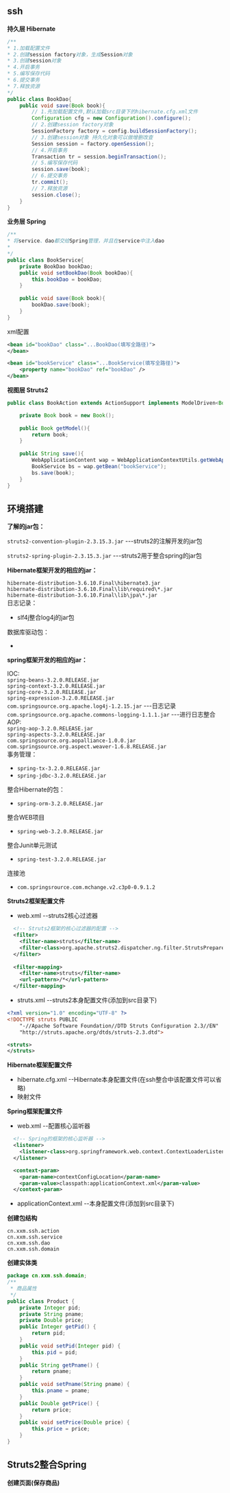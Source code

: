 ## ssh

**持久层 Hibernate**

```java
/**
* 1.加载配置文件
* 2.创建session factory对象，生成Session对象
* 3.创建session对象
* 4.开启事务
* 5.编写保存代码
* 6.提交事务
* 7.释放资源
*/
public class BookDao{
	public void save(Book book){
		// 1.先加载配置文件,默认加载src目录下的hibernate.cfg.xml文件
		Configuration cfg = new Configuration().configure();
		// 2.创建session factory对象
		SessionFactory factory = config.buildSessionFactory();
		// 3.创建session对象 持久化对象可以做增删改查
		Session session = factory.openSession();
		// 4.开启事务
		Transaction tr = session.beginTransaction();
		// 5.编写保存代码
		session.save(book);
		// 6.提交事务
		tr.commit();
		// 7.释放资源
		session.close();
	}
} 
```

**业务层 Spring**

```java
/**
* 将service、dao都交给Spring管理，并且在service中注入dao
*
*/
public class BookService{
	private BookDao bookDao;
	public void setBookDao(Book bookDao){
		this.bookDao = bookDao;
	}
	
	public void save(Book book){
		bookDao.save(book);
	}
}
```

xml配置

```xml
<bean id="bookDao" class="...BookDao(填写全路径)">
</bean>

<bean id="bookService" class="...BookService(填写全路径)">
	<property name="bookDao" ref="bookDao" />
</bean>
```

**视图层 Struts2**

```java
public class BookAction extends ActionSupport implements ModelDriven<Book>{

	private Book book = new Book();
	
	public Book getModel(){
		return book;
	}
	
	public String save(){
		WebApplicationContent wap = WebApplicationContextUtils.getWebApplicationContext(...);
		BookService bs = wap.getBean("bookService");
		bs.save(book);
	}
}
```

## 环境搭建

**了解的jar包：** 

`struts2-convention-plugin-2.3.15.3.jar` ---struts2的注解开发的jar包  

`struts2-spring-plugin-2.3.15.3.jar` ---struts2用于整合spring的jar包

**Hibernate框架开发的相应的jar：**

`hibernate-distribution-3.6.10.Final\hibernate3.jar`  
`hibernate-distribution-3.6.10.Final\lib\required\*.jar`  
`hibernate-distribution-3.6.10.Final\lib\jpa\*.jar`  
日志记录：    

* slf4j整合log4j的jar包

数据库驱动包：

*  

**spring框架开发的相应的jar：**

IOC:   
`spring-beans-3.2.0.RELEASE.jar`  
`spring-context-3.2.0.RELEASE.jar`  
`spring-core-3.2.0.RELEASE.jar`  
`spring-expression-3.2.0.RELEASE.jar`  
`com.springsource.org.apache.log4j-1.2.15.jar` ---日志记录  
`com.springsource.org.apache.commons-logging-1.1.1.jar` ---进行日志整合  
AOP:  
`spring-aop-3.2.0.RELEASE.jar`  
`spring-aspects-3.2.0.RELEASE.jar`  
`com.springsource.org.aopalliance-1.0.0.jar`  
`com.springsource.org.aspect.weaver-1.6.8.RELEASE.jar`  
事务管理：  

* `spring-tx-3.2.0.RELEASE.jar`  
* `spring-jdbc-3.2.0.RELEASE.jar`  

整合Hibernate的包：

* `spring-orm-3.2.0.RELEASE.jar`  

整合WEB项目

* `spring-web-3.2.0.RELEASE.jar`  

整合Junit单元测试

* `spring-test-3.2.0.RELEASE.jar`

连接池

* `com.springsrource.com.mchange.v2.c3p0-0.9.1.2`  

**Struts2框架配置文件**

* web.xml --struts2核心过滤器 

```xml
  <!-- Struts2框架的核心过滤器的配置 -->
  <filter>
    <filter-name>struts</filter-name>
	<filter-class>org.apache.struts2.dispatcher.ng.filter.StrutsPrepareAndExecuteFilter</filter-class>
  </filter>
	
  <filter-mapping>
	<filter-name>struts</filter-name>
	<url-pattern>/*</url-pattern>
  </filter-mapping>
```
 
* struts.xml --struts2本身配置文件(添加到src目录下)

```xml
<?xml version="1.0" encoding="UTF-8" ?>
<!DOCTYPE struts PUBLIC
	"-//Apache Software Foundation//DTD Struts Configuration 2.3//EN"
	"http://struts.apache.org/dtds/struts-2.3.dtd">

<struts>
</struts>

```

**Hibernate框架配置文件**

* hibernate.cfg.xml --Hibernate本身配置文件(在ssh整合中该配置文件可以省略)
* 映射文件

**Spring框架配置文件**

* web.xml --配置核心监听器

```xml
  <!-- Spring的框架的核心监听器 -->
  <listener>
	<listener-class>org.springframework.web.context.ContextLoaderListener</listener-class>
  </listener>

  <context-param>
	<param-name>contextConfigLocation</param-name>
	<param-value>classpath:applicationContext.xml</param-value>
  </context-param>
```

* applicationContext.xml --本身配置文件(添加到src目录下)

**创建包结构**

```
cn.xxm.ssh.action
cn.xxm.ssh.service
cn.xxm.ssh.dao
cn.xxm.ssh.domain
```

**创建实体类**

```java
package cn.xxm.ssh.domain;
/**
 * 商品属性
 */
public class Product {
	private Integer pid;
	private String pname;
	private Double price;
	public Integer getPid() {
		return pid;
	}
	public void setPid(Integer pid) {
		this.pid = pid;
	}
	public String getPname() {
		return pname;
	}
	public void setPname(String pname) {
		this.pname = pname;
	}
	public Double getPrice() {
		return price;
	}
	public void setPrice(Double price) {
		this.price = price;
	}	
}
```

## Struts2整合Spring

**创建页面(保存商品)**